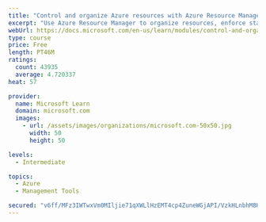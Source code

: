 ```yaml
---
title: "Control and organize Azure resources with Azure Resource Manager"
excerpt: "Use Azure Resource Manager to organize resources, enforce standards, and protect critical assets from deletion."
webUrl: https://docs.microsoft.com/en-us/learn/modules/control-and-organize-with-azure-resource-manager/
type: course
price: Free
length: PT46M
ratings:
  count: 43935
  average: 4.720337
heat: 57

provider:
  name: Microsoft Learn
  domain: microsoft.com
  images:
    - url: /assets/images/organizations/microsoft.com-50x50.jpg
      width: 50
      height: 50

levels:
  - Intermediate

topics:
  - Azure
  - Management Tools

secured: "v6ff/MFz3IWTwxVm0MIljie71qXWLlHzEMT4cp4ZuneWGjAPI/VzkHLnbhM8HU6MDCzFBdZmtjMUCOxMImqo2DA3pJomVTtYzvvn2vWGSFvz14fj0CVmsqU8jq8pGWD4VekhWBMDReC8XcCF/QgOMaQLhXZXYA24wd1MAml3VMNKmISnAq3N45z8u9iaZAtCcmKd+FiOMTundXvtxMNNRoedG1OM6tPcdMnwdcQyNC9LxCftkFF2NyAfb1btvPlslVkyUz9nuLhlV4bgD7JJijp4voimfWyn6vGitvUAuNK+BCasz14kkOy/SO3Nsr19546hFczG3Ufbt4D9hN9uVJ9BF39sAvBGetoFXubfijfVkvoHpoTqUPbGge69es2HZHk9L/Jugg32Q69yg51HeTtrHxpGsWStseOUO4vvBrdV0H+p+ru/1aVyRVpUeIWq;uwpAn1jaofX8vPuNgH4QQw=="
---
```



